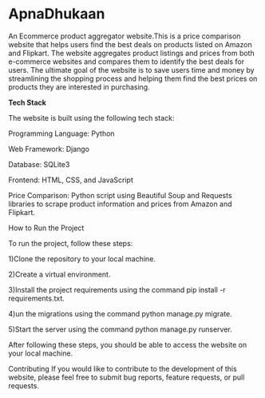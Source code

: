 # ApnaDhukaan
An Ecommerce product aggregator website.This is a price comparison website that helps users find the best deals on products listed on Amazon and Flipkart. The website aggregates product listings and prices from both e-commerce websites and compares them to identify the best deals for users. The ultimate goal of the website is to save users time and money by streamlining the shopping process and helping them find the best prices on products they are interested in purchasing.


**Tech Stack**

The website is built using the following tech stack:

Programming Language: Python

Web Framework: Django

Database: SQLite3

Frontend: HTML, CSS, and JavaScript

Price Comparison: Python script using Beautiful Soup and Requests libraries to scrape product information and prices from Amazon and Flipkart.

How to Run the Project

To run the project, follow these steps:

1)Clone the repository to your local machine.

2)Create a virtual environment.

3)Install the project requirements using the command pip install -r requirements.txt.

4)un the migrations using the command python manage.py migrate.

5)Start the server using the command python manage.py runserver.

After following these steps, you should be able to access the website on your local machine.

Contributing
If you would like to contribute to the development of this website, please feel free to submit bug reports, feature requests, or pull requests.
